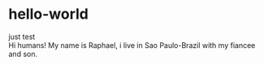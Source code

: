 # hello-world
just test <br>
Hi humans! My name is Raphael, i live in Sao Paulo-Brazil with my fiancee and son.
